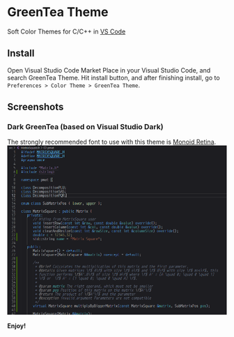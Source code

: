 # GreenTea Theme
Soft Color Themes for C/C++ in [VS Code](http://code.visualstudio.com)


## Install

Open Visual Studio Code Market Place in your Visual Studio Code, and search GreenTea Theme. Hit install button, and after finishing install, go to ```Preferences > Color Theme > GreenTea Theme```.

## Screenshots

### Dark GreenTea (based on Visual Studio Dark)
The strongly recommended font to use with this theme is [Monoid Retina](https://larsenwork.com/monoid/).
![darkGreenTea](./pictures/darkGreenTea.png)


**Enjoy!**
